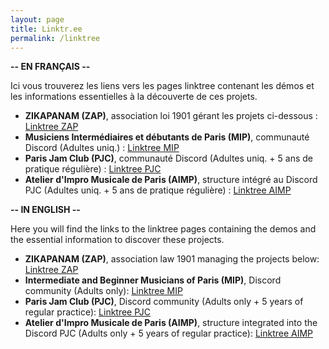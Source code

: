 ```yaml
---
layout: page
title: Linktr.ee 
permalink: /linktree
---
```

<div>
<strong>-- EN FRANÇAIS --</strong>
<p>
Ici vous trouverez les liens vers les pages linktree contenant les démos et les informations essentielles à la découverte de ces projets.
<ul>
<li><strong>ZIKAPANAM (ZAP)</strong>, association loi 1901 gérant les projets ci-dessous : <a href="https://linktr.ee/zikapanam">Linktree ZAP</a></li>
<li><strong>Musiciens Intermédiaires et débutants de Paris (MIP)</strong>, communauté Discord (Adultes uniq.) : <a href="https://linktr.ee/Musiciens.Interdebs.Parisiens">Linktree MIP</a></li>
<li><strong>Paris Jam Club (PJC)</strong>, communauté Discord (Adultes uniq. + 5 ans de pratique régulière) : <a href="https://linktr.ee/JamsMusicales">Linktree PJC</a></li>
<li><strong>Atelier d'Impro Musicale de Paris (AIMP)</strong>, structure intégré au Discord PJC (Adultes uniq. + 5 ans de pratique régulière) : <a href="https://linktr.ee/AtelierImproMusicaleParis">Linktree AIMP</a></li>
</ul>
</p>
</div>
<div class="english">
<strong>-- IN ENGLISH --</strong>
<p>
Here you will find the links to the linktree pages containing the demos and the essential information to discover these projects.
</p>
<ul>
<li><strong>ZIKAPANAM (ZAP)</strong>, association law 1901 managing the projects below: <a href="https://linktr.ee/zikapanam">Linktree ZAP</a></li>
<li><strong>Intermediate and Beginner Musicians of Paris (MIP)</strong>, Discord community (Adults only): <a href="https://linktr.ee/Musiciens.Interdebs.Parisiens">Linktree MIP </a></li>
<li><strong>Paris Jam Club (PJC)</strong>, Discord community (Adults only + 5 years of regular practice): <a href="https://linktr.ee/JamsMusicales">Linktree PJC</a></li>
<li><strong>Atelier d'Impro Musicale de Paris (AIMP)</strong>, structure integrated into the Discord PJC (Adults only + 5 years of regular practice): <a href="https://linktr.ee/AtelierImproMusicaleParis">Linktree AIMP</a></li>
</ul>
</div>

